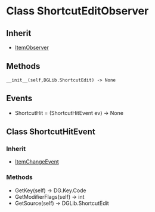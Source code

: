 # Class ShortcutEditObserver

## Inherit

* [ItemObserver](ItemObserver.md)

## Methods
```
__init__(self,DGLib.ShortcutEdit) -> None
```

## Events

* ShortcutHit = (ShortcutHitEvent ev) -> None

## Class ShortcutHitEvent

### Inherit

* [ItemChangeEvent](ItemObserver.md)

### Methods

* GetKey(self) -> DG.Key.Code
* GetModifierFlags(self) -> int
* GetSource(self) -> DGLib.ShortcutEdit
